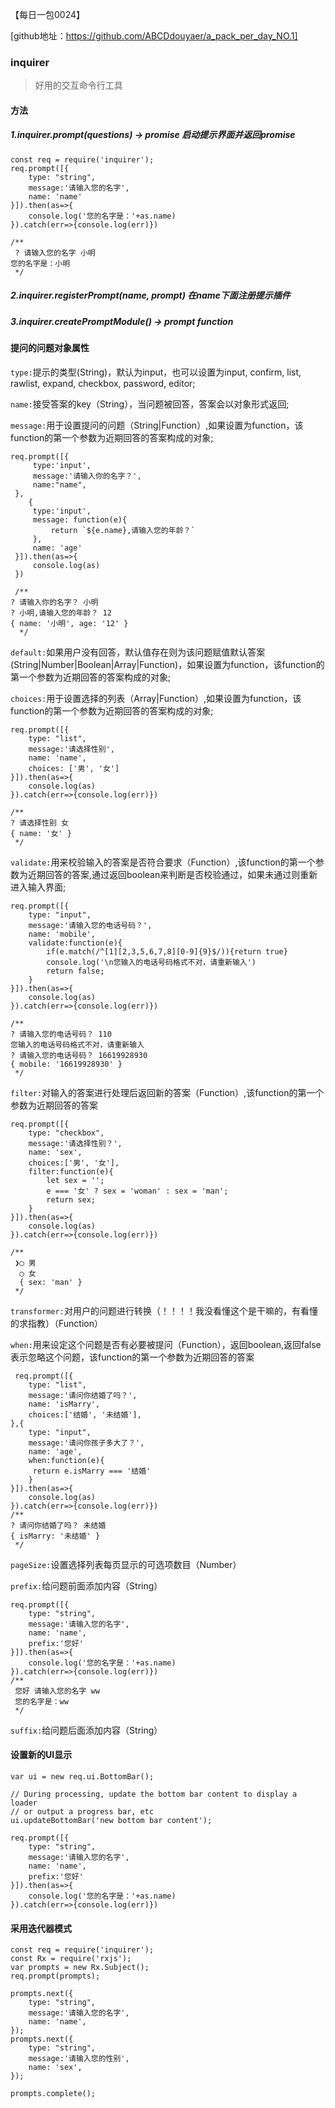 【每日一包0024】

[github地址：https://github.com/ABCDdouyaer/a_pack_per_day_NO.1]

### inquirer

> 好用的交互命令行工具

#### 方法

##### 1.inquirer.prompt(questions) -> promise  启动提示界面并返回promise

```
const req = require('inquirer');
req.prompt([{
    type: "string",
    message:'请输入您的名字',
    name: 'name'
}]).then(as=>{
    console.log('您的名字是：'+as.name)
}).catch(err=>{console.log(err)})

/**
 ? 请输入您的名字 小明
您的名字是：小明
 */
```

##### 2.inquirer.registerPrompt(name, prompt)  在name下面注册提示插件

##### 3.inquirer.createPromptModule() -> prompt function

#### 提问的问题对象属性

```type:```提示的类型(String)，默认为input，也可以设置为input, confirm, list, rawlist, expand, checkbox, password, editor;

```name:```接受答案的key（String），当问题被回答，答案会以对象形式返回;

```message:```用于设置提问的问题（String|Function）,如果设置为function，该function的第一个参数为近期回答的答案构成的对象;

```
req.prompt([{
     type:'input',
     message:'请输入你的名字？',
     name:"name",
 },
    {
     type:'input',
     message: function(e){
         return `${e.name},请输入您的年龄？`
     },
     name: 'age'
 }]).then(as=>{
     console.log(as)
 })

 /**
? 请输入你的名字？ 小明
? 小明,请输入您的年龄？ 12
{ name: '小明', age: '12' }
  */
```

```default:```如果用户没有回答，默认值存在则为该问题赋值默认答案(String|Number|Boolean|Array|Function)，如果设置为function，该function的第一个参数为近期回答的答案构成的对象;

```choices:```用于设置选择的列表（Array|Function）,如果设置为function，该function的第一个参数为近期回答的答案构成的对象;

```
req.prompt([{
    type: "list",
    message:'请选择性别',
    name: 'name',
    choices: ['男', '女']
}]).then(as=>{
    console.log(as)
}).catch(err=>{console.log(err)})

/**
? 请选择性别 女
{ name: '女' }
 */
```

```validate:```用来校验输入的答案是否符合要求（Function）,该function的第一个参数为近期回答的答案,通过返回boolean来判断是否校验通过，如果未通过则重新进入输入界面;

```
req.prompt([{
    type: "input",
    message:'请输入您的电话号码？',
    name: 'mobile',
    validate:function(e){
        if(e.match(/^[1][2,3,5,6,7,8][0-9]{9}$/)){return true}
        console.log('\n您输入的电话号码格式不对，请重新输入')
        return false;
    }
}]).then(as=>{
    console.log(as)
}).catch(err=>{console.log(err)})

/**
? 请输入您的电话号码？ 110
您输入的电话号码格式不对，请重新输入
? 请输入您的电话号码？ 16619928930
{ mobile: '16619928930' }
 */
```

```filter:```对输入的答案进行处理后返回新的答案（Function）,该function的第一个参数为近期回答的答案

```
req.prompt([{
    type: "checkbox",
    message:'请选择性别？',
    name: 'sex',
    choices:['男', '女'],
    filter:function(e){
        let sex = '';
        e === '女' ? sex = 'woman' : sex = 'man';
        return sex;
    }
}]).then(as=>{
    console.log(as)
}).catch(err=>{console.log(err)})

/**
 ❯◯ 男
  ◯ 女
  { sex: 'man' }
 */
```

```transformer:```对用户的问题进行转换（！！！！我没看懂这个是干嘛的，有看懂的求指教）（Function）

```when:```用来设定这个问题是否有必要被提问（Function），返回boolean,返回false表示忽略这个问题，该function的第一个参数为近期回答的答案

```
 req.prompt([{
    type: "list",
    message:'请问你结婚了吗？',
    name: 'isMarry',
    choices:['结婚', '未结婚'],
},{
    type: "input",
    message:'请问你孩子多大了？',
    name: 'age',
    when:function(e){
     return e.isMarry === '结婚'
    }
}]).then(as=>{
    console.log(as)
}).catch(err=>{console.log(err)})
/**
? 请问你结婚了吗？ 未结婚
{ isMarry: '未结婚' } 
 */
```
```pageSize:```设置选择列表每页显示的可选项数目（Number）

```prefix:```给问题前面添加内容（String）

```
req.prompt([{
    type: "string",
    message:'请输入您的名字',
    name: 'name',
    prefix:'您好'
}]).then(as=>{
    console.log('您的名字是：'+as.name)
}).catch(err=>{console.log(err)})
/**
 您好 请输入您的名字 ww
 您的名字是：ww
 */
```

```suffix:```给问题后面添加内容（String）

#### 设置新的UI显示

```
var ui = new req.ui.BottomBar();

// During processing, update the bottom bar content to display a loader
// or output a progress bar, etc
ui.updateBottomBar('new bottom bar content');

req.prompt([{
    type: "string",
    message:'请输入您的名字',
    name: 'name',
    prefix:'您好'
}]).then(as=>{
    console.log('您的名字是：'+as.name)
}).catch(err=>{console.log(err)})
```

#### 采用迭代器模式

```
const req = require('inquirer');
const Rx = require('rxjs');
var prompts = new Rx.Subject();
req.prompt(prompts);

prompts.next({
    type: "string",
    message:'请输入您的名字',
    name: 'name',
});
prompts.next({
    type: "string",
    message:'请输入您的性别',
    name: 'sex',
});

prompts.complete();
```